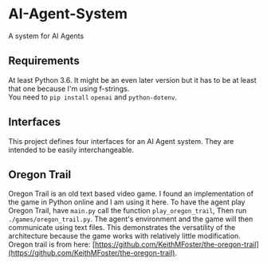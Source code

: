 # AI-Agent-System
A system for AI Agents

## Requirements
At least Python 3.6. It might be an even later version but it has to be at least that one because I'm using f-strings.\
You need to `pip install` `openai` and `python-dotenv`.

## Interfaces
This project defines four interfaces for an AI Agent system. They are intended to be easily interchangeable.

## Oregon Trail
Oregon Trail is an old text based video game. I found an implementation of the game in Python online and I am using it here. To have the agent play Oregon Trail, have `main.py` call the function `play_oregon_trail`, Then run `./games/oregon_trail.py`. The agent's environment and the game will then communicate using text files. This demonstrates the versatility of the architecture because the game works with relatively little modification.\
Oregon trail is from here: [https://github.com/KeithMFoster/the-oregon-trail](https://github.com/KeithMFoster/the-oregon-trail).